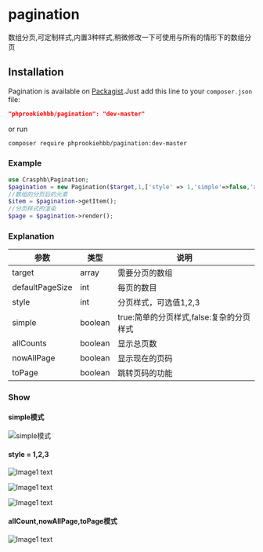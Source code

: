 # pagination
数组分页,可定制样式,内置3种样式,稍微修改一下可使用与所有的情形下的数组分页

## Installation
Pagination is available on [Packagist](https://packagist.org/packages/phprookiehbb/pagination).Just add this line to your `composer.json` file:

```json
"phprookiehbb/pagination": "dev-master"
```

or run

```sh
composer require phprookiehbb/pagination:dev-master
```
### Example

``` php
use Crasphb\Pagination;
$pagination = new Pagination($target,1,['style' => 1,'simple'=>false,'allCounts'=>true,'nowAllPage'=>true,'toPage'=>true]);
//数组的分页后的元素
$item = $pagination->getItem();
//分页样式的渲染
$page = $pagination->render();
```

### Explanation
|  参数 |  类型 |  说明 |
| ------------ | ------------ |------------ |
| target  | array  | 需要分页的数组  |
| defaultPageSize  | int  | 每页的数目  |
|  style | int  | 分页样式，可选值1,2,3  |
|  simple | boolean  |  true:简单的分页样式,false:复杂的分页样式 |
|  allCounts | boolean  |  显示总页数 |
| nowAllPage  | boolean  |  显示现在的页码 |
|  toPage |  boolean | 跳转页码的功能  |

### Show

#### simple模式
![simple模式](https://i.loli.net/2019/05/22/5ce4b455bb5ee79418.png)
#### style = 1,2,3
![Image1 text](https://i.loli.net/2019/05/22/5ce4b4d734bd981604.png)

![Image1 text](https://i.loli.net/2019/05/22/5ce4b4f0bcfd011862.png)

![Image1 text](https://i.loli.net/2019/05/22/5ce4b5023ab7654710.png)
#### allCount,nowAllPage,toPage模式
![Image1 text](https://i.loli.net/2019/05/22/5ce4b51192c2325030.png)